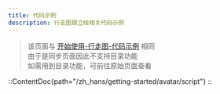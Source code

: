 ```yaml
---
title: 代码示例
description: 行走图跟立绘相关代码示例
---
```


> 该页面与 [开始使用-行走图-代码示例](/zh_hans/getting-started/avatar/script) 相同
> <br>由于是同步页面因此不支持目录功能
> <br>如需用到目录功能，可前往原始页面查看

::ContentDoc{path="/zh_hans/getting-started/avatar/script"}
::
